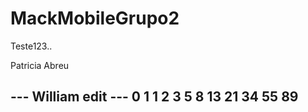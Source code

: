 # MackMobileGrupo2


Teste123..

Patricia Abreu

--- William edit ---
0 1 1 2 3 5 8
13 21 34 55 89
--------------------
